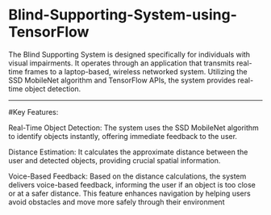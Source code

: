# Blind-Supporting-System-using-TensorFlow
The Blind Supporting System is designed specifically for individuals with visual impairments. It operates through an application that transmits real-time frames to a laptop-based, wireless networked system. Utilizing the SSD MobileNet algorithm and TensorFlow APIs, the system provides real-time object detection.
_______________________________________________________________________________________________________________________________________________________________________________
#Key Features:

Real-Time Object Detection: The system uses the SSD MobileNet algorithm to identify objects instantly, offering immediate feedback to the user.

Distance Estimation: It calculates the approximate distance between the user and detected objects, providing crucial spatial information.

Voice-Based Feedback: Based on the distance calculations, the system delivers voice-based feedback, informing the user if an object is too close or at a safer distance. This feature enhances navigation by helping users avoid obstacles and move more safely through their environment

